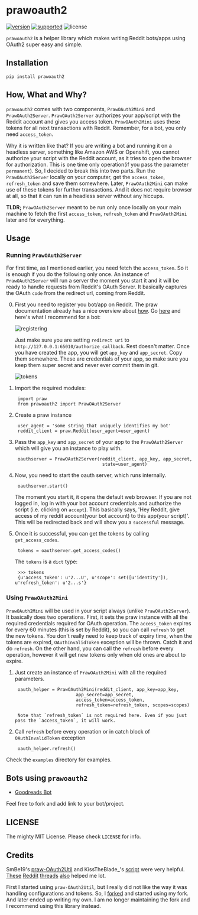 # prawoauth2

[![version](https://img.shields.io/pypi/v/prawoauth2.svg)](https://pypi.python.org/pypi/prawoauth2/)
[![supported](https://img.shields.io/pypi/pyversions/prawoauth2.svg)](https://pypi.python.org/pypi/prawoauth2/)
![license](https://img.shields.io/pypi/l/prawoauth2.svg)

`prawoauth2` is a helper library which makes writing Reddit bots/apps using OAuth2 super easy and simple.

## Installation

    pip install prawoauth2

## How, What and Why?

`prawoauth2` comes with two components, `PrawOAuth2Mini` and `PrawOAuth2Server`. `PrawOAuth2Server` authorizes your app/script with the Reddit account and gives you access token. `PrawOAuth2Mini` uses these tokens for all next transactions with Reddit. Remember, for a bot, you only need `access_token`.

Why it is written like that? If you are writing a bot and running it on a headless server, something like Amazon AWS or Openshift, you cannot authorize your script with the Reddit account, as it tries to open the browser for authorization. This is one time only operation(if you pass the parameter `permanent`). So, I decided to break this into two parts. Run the `PrawOAuth2Server` locally on your computer, get the `access_token`, `refresh_token`  and save them somewhere. Later, `PrawOAuth2Mini` can make use of these tokens for further transactions. And it does not require browser at all, so that it can run in a headless server without any hiccups.

**TLDR;** `PrawOAuth2Server` meant to be run only once locally on your main machine to fetch the first `access_token`, `refresh_token` and `PrawOAuth2Mini` later and for everything. 

## Usage

### Running `PrawOAuth2Server`

For first time, as I mentioned earlier, you need fetch the `access_token`. So it is enough if you do the following only once. An instance of `PrawOAuth2Server` will run a server the moment you start it and it will be ready to handle requests from Reddit's OAuth Server. It basically captures the OAuth `code` from the redirect url, coming from Reddit.

0. First you need to register you bot/app on Reddit. The praw documentation already has a nice overview about [how](https://praw.readthedocs.org/en/v3.0.0/pages/oauth.html#step-1-create-an-application). Go [here](https://www.reddit.com/prefs/apps/) and here's what I recommend for a bot:
    
    ![registering](images/registering.png)
    
    Just make sure you are setting `redirect uri` to `http://127.0.0.1:65010/authorize_callback`. Rest doesn't matter. Once you have created the app, you will get `app_key` and `app_secret`. Copy them somewhere. These are credentials of your app, so make sure you keep them super secret and never ever commit them in git.

    ![tokens](images/tokens.png)

1. Import the required modules:
    
        import praw
        from prawoauth2 import PrawOAuth2Server

2. Create a praw instance
        
        user_agent = 'some string that uniquely identifies my bot'
        reddit_client = praw.Reddit(user_agent=user_agent)

3. Pass the `app_key` and `app_secret` of your app to the `PrawOAuth2Server` which will give you an instance to play with.

        oauthserver = PrawOAuth2Server(reddit_client, app_key, app_secret,
                                        state=user_agent)

4. Now, you need to start the oauth server, which runs internally. 

        oauthserver.start()

    The moment you start it, it opens the default web browser. If you are not logged in, log in with your bot account credentials and authorize the script (i.e. clicking on `accept`). This basically says, 'Hey Reddit, give access of my reddit account(your bot account) to this app(your script)'. This will be redirected back and will show you a `successful` message.

5. Once it is successful, you can get the tokens by calling `get_access_codes`.

        tokens = oauthserver.get_access_codes()

    The `tokens` is a `dict` type:

        >>> tokens
        {u'access_token': u'2...U', u'scope': set([u'identity']), u'refresh_token': u'2...s'}

### Using `PrawOAuth2Mini`

`PrawOAuth2Mini` will be used in your script always (unlike `PrawOAuth2Server`). It basically does two operations. First, it sets the praw instance with all the required credentials required for OAuth operation. The `access_token` expires for every 60 minutes (this is set by Reddit), so you can call `refresh` to get the new tokens. You don't really need to keep track of expiry time, when the tokens are expired, `OAuthInvalidToken` exception will be thrown. Catch it and do `refresh`. On the other hand, you can call the `refresh` before every operation, however it will get new tokens only when old ones are about to expire.

1. Just create an instance of `PrawOAuth2Mini` with all the required parameters.
    
        oauth_helper = PrawOAuth2Mini(reddit_client, app_key=app_key,
                              app_secret=app_secret,
                              access_token=access_token,
                              refresh_token=refresh_token, scopes=scopes)

        Note that `refresh_token` is not required here. Even if you just pass the `access_token`, it will work.

2. Call `refresh` before every operation or in catch block of `OAuthInvalidToken` exception

        oauth_helper.refresh()

Check the `examples` directory for examples.

## Bots using `prawoauth2`

- [Goodreads Bot](https://github.com/avinassh/Reddit-GoodReads-Bot)

Feel free to fork and add link to your bot/project.

## LICENSE
The mighty MIT License. Please check `LICENSE` for info.

## Credits
SmBe19's [praw-OAuth2Util](https://github.com/SmBe19/praw-OAuth2Util) and KissTheBlade_'s [script](https://github.com/x89/Shreddit/blob/master/get_secret.py) were very helpful. [These](https://www.reddit.com/r/redditdev/comments/3bit3y/prawoauth_how_do_i_make_an_automated_bot/) [Reddit](https://www.reddit.com/r/redditdev/comments/3bipzt/help_with_oauth/) [threads](https://www.reddit.com/r/redditdev/comments/197x36/using_oauth_to_send_valid_requests/) [also](https://www.reddit.com/r/redditdev/comments/2ujhkr/important_api_licensing_terms_clarified/) helped me lot.

First I started using `praw-OAuth2Util`, but I really did not like the way it was handling configurations and tokens. So, I [forked](https://github.com/avinassh/praw-OAuth2Util) and started using my fork. And later ended up writing my own. I am no longer maintaining the fork and I recommend using this library instead.